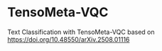 # TensoMeta-VQC
Text Classification with TensoMeta-VQC based on  https://doi.org/10.48550/arXiv.2508.01116
